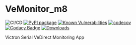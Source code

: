 # VeMonitor_m8

![CI/CD](https://github.com/vemonitor/vemonitor_m8/actions/workflows/python-package.yml/badge.svg?branch=main)
[![PyPI package](https://img.shields.io/pypi/v/vemonitor_m8.svg)](https://pypi.org/project/vemonitor_m8/)
[![Known Vulnerabilities](https://snyk.io/test/github/mano8/vemonitor_m8/badge.svg)](https://snyk.io/test/github/mano8/vemonitor_m8)
[![codecov](https://codecov.io/gh/vemonitor/vemonitor_m8/graph/badge.svg?token=M7VgGzkApi)](https://codecov.io/gh/vemonitor/vemonitor_m8)
[![Codacy Badge](https://app.codacy.com/project/badge/Grade/c401bed6812d4f9bb77bfaee16cf0abe)](https://www.codacy.com/gh/mano8/vemonitor_m8/dashboard?utm_source=github.com&amp;utm_medium=referral&amp;utm_content=mano8/vemonitor_m8&amp;utm_campaign=Badge_Grade)
[![Downloads](https://static.pepy.tech/badge/vemonitor_m8)](https://pepy.tech/project/vemonitor_m8)

Victron Serial VeDirect Monitoring App
